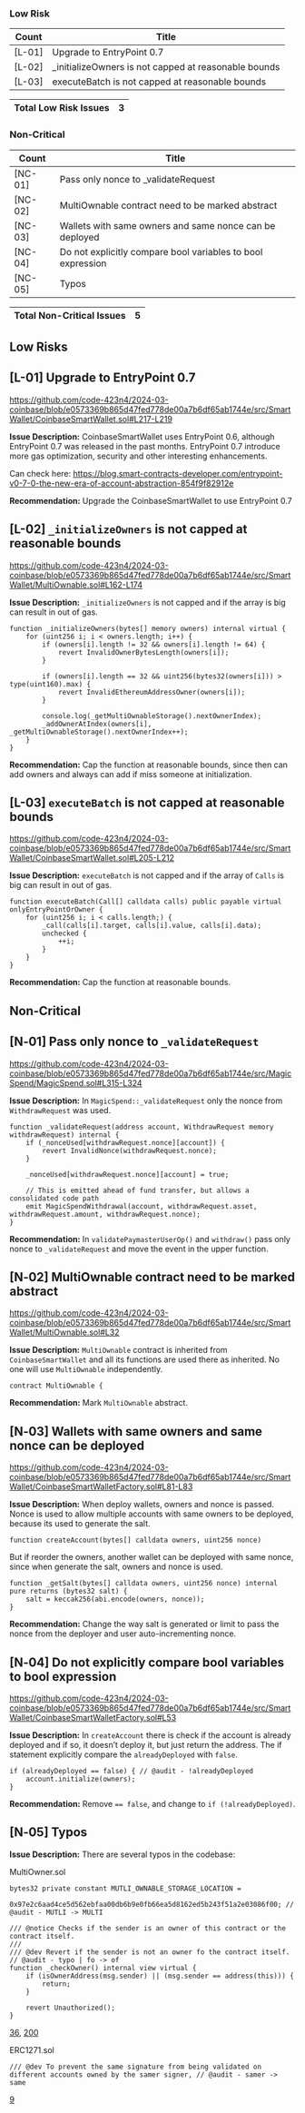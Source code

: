 ### Low Risk

| Count | Title |
| --- | --- |
| [L-01] | Upgrade to EntryPoint 0.7 |
| [L-02] | _initializeOwners is not capped at reasonable bounds  |
| [L-03] | executeBatch is not capped at reasonable bounds  |

| Total Low Risk Issues | 3 |
| --- | --- |

### Non-Critical

| Count | Title |
| --- | --- |
| [NC-01] | Pass only nonce to _validateRequest |
| [NC-02] | MultiOwnable contract need to be marked abstract |
| [NC-03] | Wallets with same owners and same nonce can be deployed |
| [NC-04] | Do not explicitly compare bool variables to bool expression |
| [NC-05] | Typos |

| Total Non-Critical Issues | 5 |
| --- | --- |

## Low Risks

## [L-01] Upgrade to EntryPoint 0.7

https://github.com/code-423n4/2024-03-coinbase/blob/e0573369b865d47fed778de00a7b6df65ab1744e/src/SmartWallet/CoinbaseSmartWallet.sol#L217-L219

**Issue Description:** CoinbaseSmartWallet uses EntryPoint 0.6, although EntryPoint 0.7 was released in the past months. EntryPoint 0.7 introduce more gas optimization, security and other interesting enhancements. 

Can check here: https://blog.smart-contracts-developer.com/entrypoint-v0-7-0-the-new-era-of-account-abstraction-854f9f82912e

**Recommendation:** Upgrade the CoinbaseSmartWallet to use EntryPoint 0.7

## [L-02] `_initializeOwners` is not capped at reasonable bounds

https://github.com/code-423n4/2024-03-coinbase/blob/e0573369b865d47fed778de00a7b6df65ab1744e/src/SmartWallet/MultiOwnable.sol#L162-L174

**Issue Description:** `_initializeOwners` is not capped and if the array is big can result in out of gas.

```solidity
function _initializeOwners(bytes[] memory owners) internal virtual { 
    for (uint256 i; i < owners.length; i++) {
        if (owners[i].length != 32 && owners[i].length != 64) {
            revert InvalidOwnerBytesLength(owners[i]);
        }

        if (owners[i].length == 32 && uint256(bytes32(owners[i])) > type(uint160).max) {
            revert InvalidEthereumAddressOwner(owners[i]);
        }

        console.log(_getMultiOwnableStorage().nextOwnerIndex);
        _addOwnerAtIndex(owners[i], _getMultiOwnableStorage().nextOwnerIndex++);
    }
}
```

**Recommendation:** Cap the function at reasonable bounds, since then can add owners and always can add if miss someone at initialization.

## [L-03] `executeBatch` is not capped at reasonable bounds

https://github.com/code-423n4/2024-03-coinbase/blob/e0573369b865d47fed778de00a7b6df65ab1744e/src/SmartWallet/CoinbaseSmartWallet.sol#L205-L212

**Issue Description:** `executeBatch` is not capped and if the array of `Calls` is big can result in out of gas.

```solidity
function executeBatch(Call[] calldata calls) public payable virtual onlyEntryPointOrOwner { 
    for (uint256 i; i < calls.length;) {
        _call(calls[i].target, calls[i].value, calls[i].data);
        unchecked {
            ++i;
        }
    }
}
```

**Recommendation:** Cap the function at reasonable bounds.

## Non-Critical

## **[N‑01]** Pass only nonce to `_validateRequest`

https://github.com/code-423n4/2024-03-coinbase/blob/e0573369b865d47fed778de00a7b6df65ab1744e/src/MagicSpend/MagicSpend.sol#L315-L324

**Issue Description:** In `MagicSpend::_validateRequest` only the nonce from `WithdrawRequest` was used.

```solidity
function _validateRequest(address account, WithdrawRequest memory withdrawRequest) internal {
    if (_nonceUsed[withdrawRequest.nonce][account]) {
        revert InvalidNonce(withdrawRequest.nonce);
    }

    _nonceUsed[withdrawRequest.nonce][account] = true;

    // This is emitted ahead of fund transfer, but allows a consolidated code path
    emit MagicSpendWithdrawal(account, withdrawRequest.asset, withdrawRequest.amount, withdrawRequest.nonce);
}
```

**Recommendation:** In `validatePaymasterUserOp()` and `withdraw()` pass only nonce to `_validateRequest` and move the event in the upper function.

## **[N‑02] MultiOwnable contract need to be marked abstract**

https://github.com/code-423n4/2024-03-coinbase/blob/e0573369b865d47fed778de00a7b6df65ab1744e/src/SmartWallet/MultiOwnable.sol#L32

**Issue Description:** `MultiOwnable` contract is inherited from `CoinbaseSmartWallet` and all its functions are used there as inherited. No one will use `MultiOwnable` independently.

```solidity
contract MultiOwnable {
```

**Recommendation:** Mark `MultiOwnable` abstract.

## **[N‑03] Wallets with same owners and same nonce can be deployed**

https://github.com/code-423n4/2024-03-coinbase/blob/e0573369b865d47fed778de00a7b6df65ab1744e/src/SmartWallet/CoinbaseSmartWalletFactory.sol#L81-L83

**Issue Description:** When deploy wallets, owners and nonce is passed. Nonce is used to allow multiple accounts with same owners to be deployed, because its used to generate the salt.

```solidity
function createAccount(bytes[] calldata owners, uint256 nonce)
```

But if reorder the owners, another wallet can be deployed with same nonce, since when generate the salt, owners and nonce is used.

```solidity
function _getSalt(bytes[] calldata owners, uint256 nonce) internal pure returns (bytes32 salt) {
    salt = keccak256(abi.encode(owners, nonce));
}
```

**Recommendation:** Change the way salt is generated or limit to pass the nonce from the deployer and user auto-incrementing nonce.

## **[N‑04] Do not explicitly compare bool variables to bool expression**

https://github.com/code-423n4/2024-03-coinbase/blob/e0573369b865d47fed778de00a7b6df65ab1744e/src/SmartWallet/CoinbaseSmartWalletFactory.sol#L53

**Issue Description:** In `createAccount` there is check if the account is already deployed and if so, it doesn’t deploy it, but just return the address. The if statement explicitly compare the `alreadyDeployed` with `false`.

```solidity
if (alreadyDeployed == false) { // @audit - !alreadyDeployed
    account.initialize(owners);
}
```

**Recommendation:** Remove `== false`, and change to `if (!alreadyDeployed)`.

## **[N‑05] Typos**

**Issue Description:** There are several typos in the codebase:

MultiOwner.sol

```solidity
bytes32 private constant MUTLI_OWNABLE_STORAGE_LOCATION =
        0x97e2c6aad4ce5d562ebfaa00db6b9e0fb66ea5d8162ed5b243f51a2e03086f00; // @audit - MUTLI -> MULTI
```

```solidity
/// @notice Checks if the sender is an owner of this contract or the contract itself.
///
/// @dev Revert if the sender is not an owner fo the contract itself. // @audit - typo | fo -> of
function _checkOwner() internal view virtual {
    if (isOwnerAddress(msg.sender) || (msg.sender == address(this))) {
        return;
    }

    revert Unauthorized();
}
```

[36](https://github.com/code-423n4/2024-03-coinbase/blob/e0573369b865d47fed778de00a7b6df65ab1744e/src/SmartWallet/MultiOwnable.sol#L36), [200](https://github.com/code-423n4/2024-03-coinbase/blob/e0573369b865d47fed778de00a7b6df65ab1744e/src/SmartWallet/MultiOwnable.sol#L200)

ERC1271.sol

```solidity
/// @dev To prevent the same signature from being validated on different accounts owned by the samer signer, // @audit - samer -> same
```

[9](https://github.com/code-423n4/2024-03-coinbase/blob/e0573369b865d47fed778de00a7b6df65ab1744e/src/SmartWallet/ERC1271.sol#L9)
